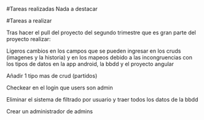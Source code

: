 #Tareas realizadas
Nada a destacar

#Tareas a realizar

Tras hacer el pull del proyecto del segundo trimestre que es gran parte del proyecto realizar:

Ligeros cambios en los campos que se pueden ingresar en los cruds (imagenes y la historia) y en los mapeos debido a las incongruencias con los tipos de datos en la app android, la bbdd y el proyecto angular

Añadir 1 tipo mas de crud (partidos)

Checkear en el login que users son admin

Eliminar el sistema de filtrado por usuario y traer todos los datos de la bbdd

Crear un administrador de admins
